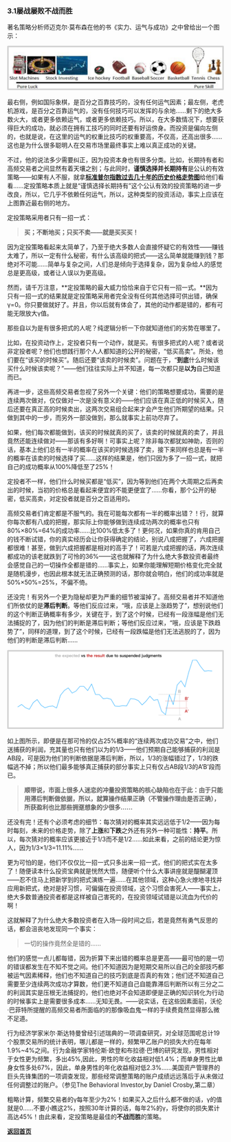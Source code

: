 ### 3.1屡战屡败不战而胜

著名策略分析师迈克尔·莫布森在他的书《实力、运气与成功》之中曾给出一个图示：

![Figure19](assets/images/Figure19.png)

最右侧，例如国际象棋，是百分之百靠技巧的，没有任何运气因素；最左侧，老虎机游戏，是百分之百靠运气的，没有任何技巧可以发挥的与余地……剩下的绝大多数火大，或者更多依赖运气，或者更多依赖技巧。所以，在大多数情况下，想要获得巨大的成功，就必须在拥有工技巧的同时还要有好运傍身。而投资是偏向左侧的，也就是说，在这里的运气的权重比技巧的权重要高，不仅高，还高出很多……这也是为什么很多聪明人在交易市场里最终事实上难以真正成功的关键。

不过，他的说法多少需要纠正，因为投资本身也有很多分类。比如，长期持有者和高频交易者之间显然有着天壤之别；与此同时，**谨慎选择并长期持有**是公认的有效策略——如果有人不服，就拿[**标准普尔指数过去几十年的历史价格走势图**](https://docs.google.com/spreadsheets/d/1RsmiifuZajR_POx1zO_--qUcOgwb7tABNQpT-O69Ryk/edit?usp=sharing)给他们看看……定投策略本质上就是“谨慎选择长期持有”这个公认有效的投资策略的进一步改良，所以，它几乎不依赖任何运气，所以，这种类型的投资活动，事实上应该在上图靠近最右侧的地方。

定投策略采用者只有一招一式：

> **买；不断地买；只买不卖——就是买买买！**

因为定投策略看起来太简单了，乃至于绝大多数人会直接怀疑它的有效性——赚钱太难了，所以一定有什么秘密，有什么该高级的把式——这么简单就能赚到钱？那绝对不可能……简单与复杂之间，人们总是倾向于选择复杂，因为复杂给人的感觉总是更高级，或者让人误以为更高级。

然而，请千万注意，**定投策略的最大威力恰恰来自于它只有一招一式。**因为只有一招一式的结果就是定投策略采用者完全没有任何其他选择可供出错，确保γ=0。你只要做就好了。并且，你以后就有体会了，其他的动作都是错的，都有可能无限放大γ值。

那些自以为是有很多把式的人呢？纯逻辑分析一下你就知道他们的劣势在哪里了。

比如，在投资动作上，定投者只有一个动作，就是买。有很多把式的人呢？或者说非定投者呢？他们也想践行那个人人都知道的公开的秘密，“低买高卖”。所处，他们要在“该买的时候买”。随后还要“该卖的时候卖”。问题在于，“**到底**什么时候该买什么时候该卖呢？”——他们往往实际上并不知道，每一次都只是**以为**自己知道而已。

再进一步，这些高频交易者忽视了另外一个关键：他们的策略想要成功，需要的是连续两次做对，仅仅做对一次是没有意义的——他们应该在真正低的时候买入，随后还要在真正高的时候卖出，这两次交易组合起来才会产生他们所期望的结果。只做到其中的一步，而另外一部没做到，那么就事实上前功尽弃了。

如果，他们每次都能做到，该买的时候就真的买了，该卖的时候就真的卖了，并且竟然还能连续做对——那该有多好啊！可事实上呢？除非每次都犹如神助，否则的话，基本上他们总有一半的概率在该买的时候选择了卖，接下来同样也总是有一半的概率在该卖的时候选择了买……这样的结果是，他们只因为多了一招一式，就把自己的成功概率从100%降低至了25%！

定投者不一样，他们什么时候买都是“低买”，因为等到他们在两个大周期之后再卖出的时候，当初的价格总是看起来便宜的不能更便宜了……你看，那个公开的秘密，低买高卖，对定投者就是百分之百适用的。

高频交易者们肯定都是不服气的。我在可能每次都有一半的概率出错？！行，就算你每次都有八成的把握，那实际上你能够做到连续成功两次的概率也只有80%×80%=64%的成功率……比100%低太多了！更何况，如果你真的肯用自己的钱不断试错，你的真实经历会让你获得确定的结论，别说八成把握了，六成把握都很难！甚至，做到六成把握都是相对的高手了！可若是六成把握的话，两次连续都成功的该老就跌到了可怜的36%——这也就解释了为什么绝大多数投资者最终会感觉自己的一切操作全都是错的……事实上，如果你能理解短期价格变化完全就是随机漫步，也因此根本就无法正确预测的话，那你就会明白，他们的成功率就是50%×50%=25%，不偏不倚。

还没完！有另外一个更为隐秘却更为严重的细节被溜掉了。高频交易者并不知道他们所依仗的是**滞后判断**。等他们反应过来，“哦，应该是上涨趋势了”，想别说他们的这个判断正确概率有多少，关键在于，到了这个时候，已经有一段涨幅是他们无法捕捉的了，因为他们的判断是滞后判断；等他们反应过来，“哦，应该是下跌趋势了”，同样的道理，到了这个时候，已经有一段跌幅是他们无法逃脱的了，因为他们的判断是滞后判断……

![Figure20](assets/images/Figure20.png)

如上图所示，即便是在那可怜的仅占25%概率的“连续两次成功交易”之中，他们送捕获的利润，充其量也只有他们以为的1/3——他们预期自己能够捕获的利润是AB段，可是因为他们的判断依据是滞后判断，所以，1/3的涨幅错过了，1/3的跌幅逃不掉；所以他们最多能够真正捕获的部分事实上只有仅占AB段1/3的A’B’段而已。

> **顺带说，市面上很多人迷恋的冲量投资策略的核心缺陷也在于此：由于只能用滞后判断做依据，所以，就算操作结果正确（不管操作理由是否正确），所获盈利也比那些拥趸想象的少很多……**

还没有完！还有个必须考虑的细节：每次猜对的概率其实远远低于1/2——因为每时每刻，未来的价格走势，除了**上涨**和**下跌**之外还有另外一种可能性：**持平**。所以，每次猜对的概率应该更接近于1/3而不是1/2……如此来看，之前的结论更为惊人，因为1/3×1/3=11.11%……

更为可怕的是，他们不仅仅比一招一式只多出来一招一式，他们的把式实在太多了！随便读本什么投资宝典就是恍然大悟，随便听个什么大事讲座就是醍醐灌顶——忍不住马上把新学到的把式演练一遍……在其他领域，这种心急火燎地寻找并应用新把式，绝对是好习惯，可偏偏在投资领域，这个习惯会害死人——事实上，绝大多数普通投资者都是这样被自己害死的，在投资领域试错是以流血为代价的啊！

这就解释了为什么绝大多数投资者在入场一段时间之后，若是竟然有勇气反思的话，都会沮丧地发现同一个事实：

> 一切的操作竟然全是错的……

他们的感觉一点儿都每错，因为折算下来出错的概率总是更高——最可怕的是一切的错误都发生在不知不觉之间。他们不知道因为是短期交易所以自己的全部技巧都被运气因素稀释，他们也不知道自己的技巧到底是否真的有效；他们还不知道自己需要至少连续两次成功才算数，他们更不知道自己自能靠滞后判断所以有三分之二的利润其实是压根无法捕捉的，他们也绝对不会知道即便是正确的知识转化为行动的时候事实上是需要很多成本……无知无畏。——说实话，在这些因素面前，沃伦·巴菲特所提醒的高频交易者所面临的的那像吸血鬼一样的手续费竟然显得那么微不足道。

行为经济学家米尔·斯达特曼曾经引述瑞典的一项调查研究，对全球范围呢总计19个股票交易所的统计表明，哪儿都是一样的，频繁甲乙账户的损失大约在每年1.9%~4%之间。行为金融学家特伦斯·欧登和布拉德·巴博的研究发现，男性相对于女性更为频繁，多出45%,因此，男性的年化收益相对低1.4%；而单身男性比单身女性多处67%，因此，单身男性的年化收益相对低2.3%……美国资产管理界的巨头先锋集团的一项调查发现，那些经常调整策略的账户成绩远远落后于从未做过任何调整过的账户。（参见The Behavioral Investor,by Daniel Crosby,第二章）

粗略计算，频繁交易者的γ每年至少为2%！如果买入之后什么都不做的话，γ的值就是0……不要小瞧这2%，按照30年计算的话，每年2%的γ，将使你的损失累计高达45%！由此来看，定投策略是最佳的**不战而胜**的策略。

[**返回首页**](./index.md)
